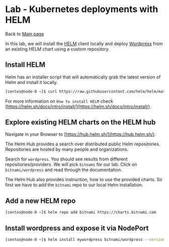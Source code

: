 # Lab - Kubernetes deployments with HELM

Back to [Main page](../README.md)

In this lab, we will install the [HELM](https://github.com/helm/helm) client locally and deploy [Wordpress](https://wordpress.org/) from an existing HELM chart using a custom repository.

## Install HELM

Helm has an installer script that will automatically grab the latest version of Helm and install it locally.

```sh
[centos@node-0 ~]$ curl https://raw.githubusercontent.com/helm/helm/master/scripts/get-helm-3 | bash
```

For more information on `How to install HELM` check [https://helm.sh/docs/intro/install/](https://helm.sh/docs/intro/install/).

## Explore existing HELM charts on the HELM hub

Navigate in your Browser to [https://hub.helm.sh/](https://hub.helm.sh/).

The Helm Hub provides a search over distributed public Helm repositories. Repositories are hosted by many people and organizations.

Search for `wordpress`. You should see results from different repositories/providers. We will pick `bitnami` for our lab. Click on `bitnami/wordpress` and read through the documentation.

The Helm Hub also provides instruction, how to use the provided charts. So first we have to add the `bitnami` repo to our local Helm installation.

## Add a new HELM repo

```sh
[centos@node-0 ~]$ helm repo add bitnami https://charts.bitnami.com
```

## Install wordpress and expose it via NodePort

```sh
[centos@node-0 ~]$ helm install mywordpress bitnami/wordpress --version 8.0.1 --set service.type=NodePort
```
